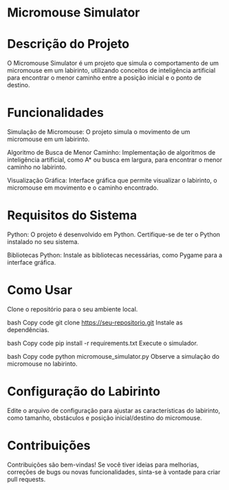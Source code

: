 # Micromouse Simulator

# Descrição do Projeto
O Micromouse Simulator é um projeto que simula o comportamento de um micromouse em um labirinto, utilizando conceitos de inteligência artificial para encontrar o menor caminho entre a posição inicial e o ponto de destino.

# Funcionalidades
Simulação de Micromouse: O projeto simula o movimento de um micromouse em um labirinto.

Algoritmo de Busca de Menor Caminho: Implementação de algoritmos de inteligência artificial, como A* ou busca em largura, para encontrar o menor caminho no labirinto.

Visualização Gráfica: Interface gráfica que permite visualizar o labirinto, o micromouse em movimento e o caminho encontrado.

# Requisitos do Sistema
Python: O projeto é desenvolvido em Python. Certifique-se de ter o Python instalado no seu sistema.

Bibliotecas Python: Instale as bibliotecas necessárias, como Pygame para a interface gráfica.

# Como Usar
Clone o repositório para o seu ambiente local.

bash
Copy code
git clone https://seu-repositorio.git
Instale as dependências.

bash
Copy code
pip install -r requirements.txt
Execute o simulador.

bash
Copy code
python micromouse_simulator.py
Observe a simulação do micromouse no labirinto.

# Configuração do Labirinto
Edite o arquivo de configuração para ajustar as características do labirinto, como tamanho, obstáculos e posição inicial/destino do micromouse.

# Contribuições
Contribuições são bem-vindas! Se você tiver ideias para melhorias, correções de bugs ou novas funcionalidades, sinta-se à vontade para criar pull requests.
